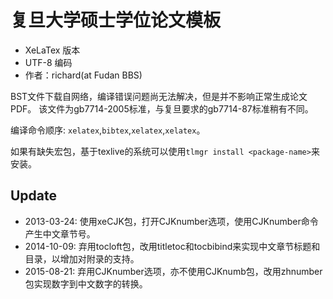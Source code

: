 # 复旦大学硕士学位论文模板
 
- XeLaTex 版本 
- UTF-8 编码
- 作者：richard(at Fudan BBS)

BST文件下载自网络，编译错误问题尚无法解决，但是并不影响正常生成论文PDF。
该文件为gb7714-2005标准，与复旦要求的gb7714-87标准稍有不同。

编译命令顺序: `xelatex`,`bibtex`,`xelatex`,`xelatex`。

如果有缺失宏包，基于texlive的系统可以使用`tlmgr install <package-name>`来安装。

## Update

- 2013-03-24: 使用xeCJK包，打开CJKnumber选项，使用CJKnumber命令产生中文章节号。
- 2014-10-09: 弃用tocloft包，改用titletoc和tocbibind来实现中文章节标题和目录，以增加对附录的支持。
- 2015-08-21: 弃用CJKnumber选项，亦不使用CJKnumb包，改用zhnumber包实现数字到中文数字的转换。
